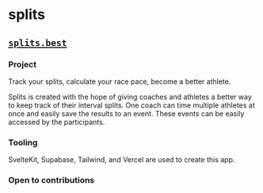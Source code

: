 # splits

## [`splits.best`](https://splits.best)

### Project

Track your splits, calculate your race pace, become a better athlete.

Splits is created with the hope of giving coaches and athletes a better way to keep track of their interval splits. One coach can time multiple athletes at once and easily save the results to an event. These events can be easily accessed by the participants.

### Tooling

SvelteKit, Supabase, Tailwind, and Vercel are used to create this app. 

### Open to contributions